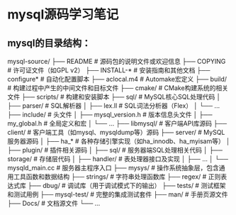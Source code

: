 
# mysql源码学习笔记


## mysql的目录结构：

mysql-source/
├── README              # 源码包的说明文件或欢迎信息
├── COPYING             # 许可证文件（如GPL v2）
├── INSTALL-*           # 安装指南和其他文档
├── configure*          # 自动化配置脚本
├── aclocal.m4          # Automake宏定义
├── build/              # 构建过程中产生的中间文件和目标文件
├── cmake/              # CMake构建系统的相关文件
├── scripts/            # 构建和安装脚本
├── sql/                # MySQL核心SQL处理代码
│   ├── parser/         # SQL解析器
│   ├── lex.ll         # SQL词法分析器（Flex）
│   └── ...
├── include/            # 头文件
│   ├── mysql_version.h  # 版本信息头文件
│   ├── my_global.h     # 全局定义和宏
│   └── ...
├── libmysql/           # 客户端API库源码
├── client/             # 客户端工具（如mysql、mysqldump等）源码
├── server/             # MySQL服务器源码
│   ├── ha_*            # 各种存储引擎实现（如ha_innodb、ha_myisam等）
│   ├── plugin/         # 插件相关源码
│   ├── sql/            # 服务器端SQL处理相关代码
│   ├── storage/        # 存储层代码
│   ├── handler/        # 表处理器接口及实现
│   ├── ...
│   └── mysqld_main.cc  # 服务器主程序入口
├── mysys/              # 操作系统抽象层，包含通用工具函数和数据结构
├── strings/            # 字符串处理函数库
├── regex/              # 正则表达式库
├── dbug/               # 调试库（用于调试模式下的输出）
├── tests/              # 测试框架和测试用例
├── mysql-test/         # 完整的集成测试套件
├── man/                # 手册页源文件
├── Docs/               # 文档源文件
└── ...


